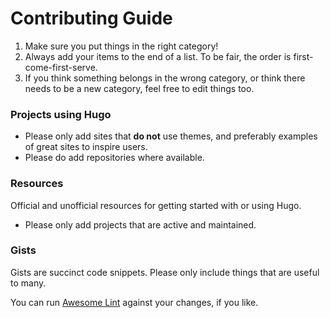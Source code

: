 # Contributing Guide

1. Make sure you put things in the right category!
1. Always add your items to the end of a list. To be fair, the order is first-come-first-serve.
1. If you think something belongs in the wrong category, or think there needs to be a new category, feel free to edit things too.


### Projects using Hugo

- Please only add sites that **do not** use themes, and preferably examples of great sites to inspire users.
- Please do add repositories where available.


### Resources

Official and unofficial resources for getting started with or using Hugo.

- Please only add projects that are active and maintained.

### Gists

Gists are succinct code snippets. Please only include things that are useful to many.

You can run [Awesome Lint](https://github.com/sindresorhus/awesome-lint) against your changes, if you like.